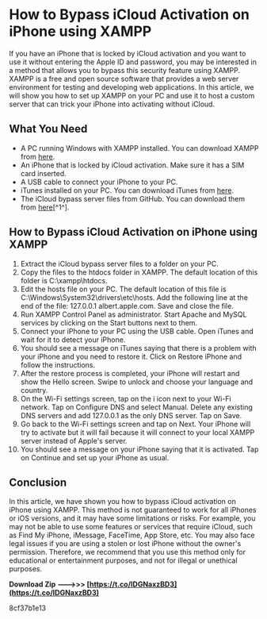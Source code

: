 
 
# How to Bypass iCloud Activation on iPhone using XAMPP
 
If you have an iPhone that is locked by iCloud activation and you want to use it without entering the Apple ID and password, you may be interested in a method that allows you to bypass this security feature using XAMPP. XAMPP is a free and open source software that provides a web server environment for testing and developing web applications. In this article, we will show you how to set up XAMPP on your PC and use it to host a custom server that can trick your iPhone into activating without iCloud.
 
## What You Need
 
- A PC running Windows with XAMPP installed. You can download XAMPP from [here](https://www.apachefriends.org/index.html).
- An iPhone that is locked by iCloud activation. Make sure it has a SIM card inserted.
- A USB cable to connect your iPhone to your PC.
- iTunes installed on your PC. You can download iTunes from [here](https://www.apple.com/itunes/).
- The iCloud bypass server files from GitHub. You can download them from [here](https://github.com/Ink0gnit0/icloud-bypass-server)[^1^].

## How to Bypass iCloud Activation on iPhone using XAMPP

1. Extract the iCloud bypass server files to a folder on your PC.
2. Copy the files to the htdocs folder in XAMPP. The default location of this folder is C:\xampp\htdocs.
3. Edit the hosts file on your PC. The default location of this file is C:\Windows\System32\drivers\etc\hosts. Add the following line at the end of the file: 127.0.0.1 albert.apple.com. Save and close the file.
4. Run XAMPP Control Panel as administrator. Start Apache and MySQL services by clicking on the Start buttons next to them.
5. Connect your iPhone to your PC using the USB cable. Open iTunes and wait for it to detect your iPhone.
6. You should see a message on iTunes saying that there is a problem with your iPhone and you need to restore it. Click on Restore iPhone and follow the instructions.
7. After the restore process is completed, your iPhone will restart and show the Hello screen. Swipe to unlock and choose your language and country.
8. On the Wi-Fi settings screen, tap on the i icon next to your Wi-Fi network. Tap on Configure DNS and select Manual. Delete any existing DNS servers and add 127.0.0.1 as the only DNS server. Tap on Save.
9. Go back to the Wi-Fi settings screen and tap on Next. Your iPhone will try to activate but it will fail because it will connect to your local XAMPP server instead of Apple's server.
10. You should see a message on your iPhone saying that it is activated. Tap on Continue and set up your iPhone as usual.

## Conclusion
 
In this article, we have shown you how to bypass iCloud activation on iPhone using XAMPP. This method is not guaranteed to work for all iPhones or iOS versions, and it may have some limitations or risks. For example, you may not be able to use some features or services that require iCloud, such as Find My iPhone, iMessage, FaceTime, App Store, etc. You may also face legal issues if you are using a stolen or lost iPhone without the owner's permission. Therefore, we recommend that you use this method only for educational or entertainment purposes, and not for illegal or unethical purposes.
 
**Download Zip ———>>> [https://t.co/IDGNaxzBD3](https://t.co/IDGNaxzBD3)**


 8cf37b1e13
 
